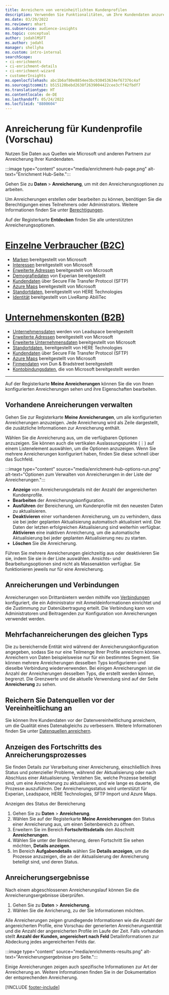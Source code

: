 ```yaml
---
title: Anreichern von vereinheitlichten Kundenprofilen
description: Verwenden Sie Funktionalitäten, um Ihre Kundendaten anzureichern.
ms.date: 03/29/2022
ms.reviewer: mhart
ms.subservice: audience-insights
ms.topic: conceptual
author: jodahlMSFT
ms.author: jodahl
manager: shellyha
ms.custom: intro-internal
searchScope:
- ci-enrichments
- ci-enrichment-details
- ci-enrichment-wizard
- customerInsights
ms.openlocfilehash: abc1b6af80e8854ee3bc930453634ef67376c4af
ms.sourcegitcommit: b515120bebd2638f2639004422cee3cff42fbdf7
ms.translationtype: HT
ms.contentlocale: de-DE
ms.lasthandoff: 05/24/2022
ms.locfileid: "8800604"
---
```

# <a name="enrichment-for-customer-profiles-preview"></a>Anreicherung für Kundenprofile (Vorschau)

Nutzen Sie Daten aus Quellen wie Microsoft und anderen Partnern zur Anreicherung Ihrer Kundendaten.

:::image type="content" source="media/enrichment-hub-page.png" alt-text="Enrichment Hub-Seite.":::

Gehen Sie zu **Daten** > **Anreicherung**, um mit den Anreicherungsoptionen zu arbeiten.  

Um Anreicherungen erstellen oder bearbeiten zu können, benötigen Sie die Berechtigungen eines Teilnehmers oder Administrators. Weitere Informationen finden Sie unter [Berechtigungen](permissions.md).

Auf der Registerkarte **Entdecken** finden Sie alle unterstützten Anreicherungsoptionen.

# <a name="individual-consumers-b-to-c"></a>[Einzelne Verbraucher (B2C)](#tab/b2c)

- [Marken](enrichment-microsoft.md) bereitgestellt von Microsoft
- [Interessen](enrichment-microsoft.md) bereitgestellt von Microsoft
- [Erweiterte Adressen](enrichment-enhanced-addresses.md) bereitgestellt von Microsoft 
- [Demografiedaten](enrichment-experian.md) von Experian bereitgestellt
- [Kundendaten](enrichment-SFTP-custom-import.md) über Secure File Transfer Protocol (SFTP) 
- [Azure Maps](enrichment-azure-maps.md) bereitgestellt von Microsoft
- [Standortdaten](enrichment-here.md), bereitgestellt von HERE Technologies 
- [Identität](enrichment-liveramp.md) bereitgestellt von LiveRamp AbiliTec

# <a name="business-accounts-b-to-b"></a>[Unternehmenskonten (B2B)](#tab/b2b)

- [Unternehmensdaten](enrichment-leadspace.md) werden von Leadspace bereitgestellt
- [Erweiterte Adressen](enrichment-enhanced-addresses.md) bereitgestellt von Microsoft 
- [Erweiterte Unternehmensdaten](enrichment-enhanced-company-data.md) bereitgestellt von Microsoft
- [Standortdaten](enrichment-here.md), bereitgestellt von HERE Technologies 
- [Kundendaten](enrichment-SFTP-custom-import.md) über Secure File Transfer Protocol (SFTP) 
- [Azure Maps](enrichment-azure-maps.md) bereitgestellt von Microsoft
- [Firmendaten](enrichment-dnb.md) von Dun & Bradstreet bereitgestellt
- [Kontobindungsdaten](enrichment-office.md), die von Microsoft bereitgestellt werden

---

Auf der Registerkarte **Meine Anreicherungen** können Sie die von Ihnen konfigurierten Anreicherungen sehen und ihre Eigenschaften bearbeiten.

## <a name="manage-existing-enrichments"></a>Vorhandene Anreicherungen verwalten

Gehen Sie zur Registerkarte **Meine Anreicherungen**, um alle konfigurierten Anreicherungen anzuzeigen. Jede Anreicherung wird als Zeile dargestellt, die zusätzliche Informationen zur Anreicherung enthält.

Wählen Sie die Anreicherung aus, um die verfügbaren Optionen anzuzeigen. Sie können auch die vertikalen Auslassungspunkte (&vellip;) auf einem Listenelement auswählen, um die Optionen anzuzeigen. Wenn Sie mehrere Anreicherungen konfiguriert haben, finden Sie diese schnell über das Suchfeld.

:::image type="content" source="media/enrichment-hub-options-run.png" alt-text="Optionen zum Verwalten von Anreicherungen in der Liste der Anreicherungen.":::

- **Anzeige** von Anreicherungsdetails mit der Anzahl der angereicherten Kundenprofile.
- **Bearbeiten** der Anreicherungskonfiguration.
- **Ausführen** der Bereicherung, um Kundenprofile mit den neuesten Daten zu aktualisieren.
- **Deaktivieren** einer vorhandenen Anreicherung, um zu verhindern, dass sie bei jeder geplanten Aktualisierung automatisch aktualisiert wird. Die Daten der letzten erfolgreichen Aktualisierung sind weiterhin verfügbar. **Aktivieren** eine inaktiven Anreicherung, um die automatische Aktualisierung bei jeder geplanten Aktualisierung neu zu starten.
- **Löschen** Sie die Anreicherung.

Führen Sie mehrere Anreicherungen gleichzeitig aus oder deaktivieren Sie sie, indem Sie sie in der Liste auswählen. Ansichts- und Bearbeitungsoptionen sind nicht als Massenaktion verfügbar. Sie funktionieren jeweils nur für eine Anreicherung.

## <a name="enrichments-and-connections"></a>Anreicherungen und Verbindungen

Anreicherungen von Drittanbietern werden mithilfe von [Verbindungen](connections.md) konfiguriert, die ein Administrator mit Anmeldeinformationen einrichtet und die Zustimmung zur Datenübertragung erteilt. Die Verbindung kann von Administratoren und Beitragenden zur Konfiguration von Anreicherungen verwendet werden.  

## <a name="multiple-enrichments-of-the-same-type"></a>Mehrfachanreicherungen des gleichen Typs

Die zu bereichernde Entität wird während der Anreicherungskonfiguration angegeben, sodass Sie nur eine Teilmenge Ihrer Profile anreichern können. Anreichern von Daten beispielsweise nur für ein bestimmtes Segment. Sie können mehrere Anreicherungen desselben Typs konfigurieren und dieselbe Verbindung wiederverwenden. Bei einigen Anreicherungen ist die Anzahl der Anreicherungen desselben Typs, die erstellt werden können, begrenzt. Die Grenzwerte und die aktuelle Verwendung sind auf der Seite **Anreicherung** zu sehen.

## <a name="enrich-data-sources-before-unification"></a>Reichern Sie Datenquellen vor der Vereinheitlichung an

Sie können Ihre Kundendaten vor der Datenvereinheitlichung anreichern, um die Qualität eines Datenabgleichs zu verbessern. Weitere Informationen finden Sie unter [Datenquellen anreichern](data-sources-enrichment.md).

## <a name="see-the-progress-of-the-enrichment-process"></a>Anzeigen des Fortschritts des Anreicherungsprozesses

Sie finden Details zur Verarbeitung einer Anreicherung, einschließlich ihres Status und potenzieller Probleme, während der Aktualisierung oder nach Abschluss einer Aktualisierung. Verstehen Sie, welche Prozesse beteiligt sind, um eine Anreicherung zu aktualisieren, und wie lange es dauerte, die Prozesse auszuführen. Der Anreicherungsstatus wird unterstützt für Experian, Leadspace, HERE Technologies, SFTP Import und Azure Maps.

Anzeigen des Status der Bereicherung

1. Gehen Sie zu **Daten** > **Anreicherung**. 
1. Wählen Sie auf der Registerkarte **Meine Anreicherungen** den Status einer Anreicherung aus, um einen Seitenbereich zu öffnen. 
1. Erweitern Sie im Bereich **Fortschrittsdetails** den Abschnitt **Anreicherungen**. 
1. Wählen Sie unter der Bereicherung, deren Fortschritt Sie sehen möchten, **Details anzeigen**. 
1. Im Bereich **Aufgabendetails** wählen Sie **Details anzeigen**, um die Prozesse anzuzeigen, die an der Aktualisierung der Anreicherung beteiligt sind, und deren Status. 

## <a name="enrichment-results"></a>Anreicherungsergebnisse

Nach einem abgeschlossenen Anreicherungslauf können Sie die Anreicherungsergebnisse überprüfen.

1. Gehen Sie zu **Daten** > **Anreicherung**. 
1. Wählen Sie die Anricherung, zu der Sie Informationen möchten.

Alle Anreicherungen zeigen grundlegende Informationen wie die Anzahl der angereicherten Profile, eine Vorschau der generierten Anreicherungsentität und die Anzahl der angereicherten Profile im Laufe der Zeit. Falls vorhanden stellt **Anzahl der Kunden, angereichert nach Feld** Detailinformationen zur  Abdeckung jedes angereicherten Felds dar.

:::image type="content" source="media/enrichments-results.png" alt-text="Anreicherungsergebnisse pro Seite.":::

Einige Anreicherungen zeigen auch spezifische Informationen zur Art der Anreicherung an. Weitere Informationen finden Sie in der Dokumentation der entsprechenden Anreicherung.


[!INCLUDE [footer-include](includes/footer-banner.md)]

